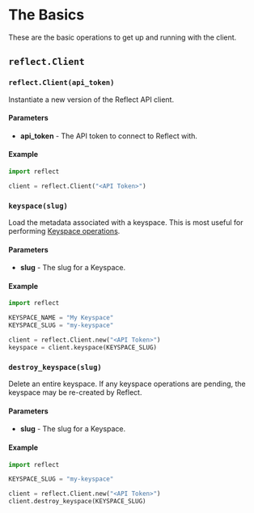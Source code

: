 # The Basics

These are the basic operations to get up and running with the client.

## `reflect.Client`

### `reflect.Client(api_token)`

Instantiate a new version of the Reflect API client.

#### Parameters

* **api_token** - The API token to connect to Reflect with.

#### Example

```python
import reflect

client = reflect.Client("<API Token>")
```

### `keyspace(slug)`

Load the metadata associated with a keyspace. This is most useful for
performing [Keyspace
operations](https://github.com/reflect/reflect-python/blob/master/docs/keyspaces.md).

#### Parameters

* **slug** - The slug for a Keyspace.

#### Example

```python
import reflect

KEYSPACE_NAME = "My Keyspace"
KEYSPACE_SLUG = "my-keyspace"

client = reflect.Client.new("<API Token>")
keyspace = client.keyspace(KEYSPACE_SLUG)
```

### `destroy_keyspace(slug)`

Delete an entire keyspace. If any keyspace operations are pending, the keyspace
may be re-created by Reflect.

#### Parameters

* **slug** - The slug for a Keyspace.

#### Example

```python
import reflect

KEYSPACE_SLUG = "my-keyspace"

client = reflect.Client.new("<API Token>")
client.destroy_keyspace(KEYSPACE_SLUG)
```
